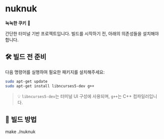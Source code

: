 # nuknuk  
**눅눅한 쿠키** 🍪  

간단한 터미널 기반 프로젝트입니다. 빌드를 시작하기 전, 아래의 의존성들을 설치해야 합니다.

## 🛠️ 빌드 전 준비

다음 명령어를 실행하여 필요한 패키지를 설치해주세요:

```bash
sudo apt-get update
sudo apt-get install libncurses5-dev g++
```

> 💡 `libncurses5-dev`는 터미널 UI 구성에 사용되며, `g++`는 C++ 컴파일러입니다.

## 🔧 빌드 방법

make
./nuknuk

